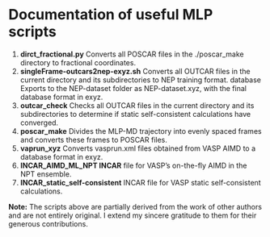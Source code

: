 ```shell

```

# Documentation of useful MLP scripts

1. **dirct_fractional.py** Converts all POSCAR files in the ./poscar_make directory to fractional coordinates.
2. **singleFrame-outcars2nep-exyz.sh** Converts all OUTCAR files in the current directory and its subdirectories to NEP training format. database Exports to the NEP-dataset folder as NEP-dataset.xyz, with the final database format in exyz.
3. **outcar_check** Checks all OUTCAR files in the current directory and its subdirectories to determine if static self-consistent calculations have converged.
4. **poscar_make** Divides the MLP-MD trajectory into evenly spaced frames and converts these frames to POSCAR files.
5. **vaprun_xyz** Converts vasprun.xml files obtained from VASP AIMD to a database format in exyz.
6. **INCAR_AIMD_ML_NPT INCAR** file for VASP’s on-the-fly AIMD in the NPT ensemble.
7. **INCAR_static_self-consistent** INCAR file for VASP static self-consistent calculations.

**Note:** The scripts above are partially derived from the work of other authors and are not entirely original. I extend my sincere gratitude to them for their generous contributions.